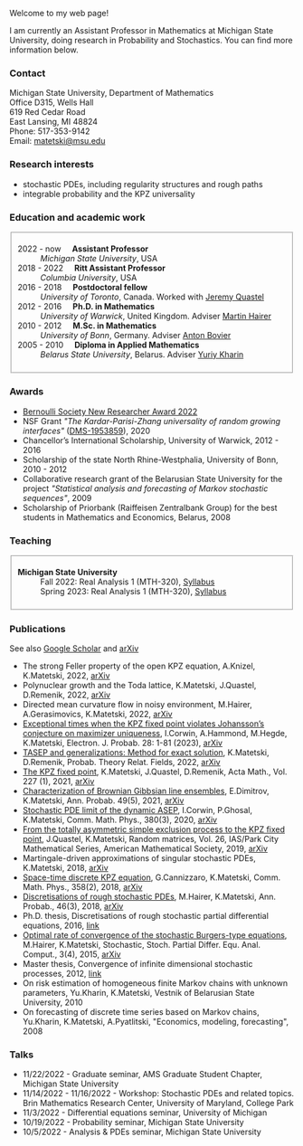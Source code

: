 Welcome to my web page! 

I am currently an Assistant Professor in Mathematics at Michigan State University, doing research in Probability and Stochastics. You can find more information below.

### Contact

Michigan State University, Department of Mathematics <br/>
Office D315, Wells Hall <br/>
619 Red Cedar Road <br/>
East Lansing, MI 48824 <br/>
Phone: 517-353-9142 <br/>
Email: <matetski@msu.edu>

### Research interests

- stochastic PDEs, including regularity structures and rough paths
- integrable probability and the KPZ universality

### Education and academic work

<!-- (download full <a href="/Matetski_CV.pdf">CV</a>) -->
<fieldset>
	<dl>
		<dt>2022 - now &nbsp;&nbsp;&nbsp; <strong>Assistant Professor</strong></dt>
			<dd> <em>Michigan State University</em>, USA </dd>
		<dt>2018 - 2022 &nbsp;&nbsp;&nbsp; <strong>Ritt Assistant Professor</strong></dt>
			<dd> <em>Columbia University</em>, USA </dd>
		<dt>2016 - 2018 &nbsp;&nbsp;&nbsp; <strong>Postdoctoral fellow</strong></dt>
			<dd><em>University of Toronto</em>, Canada. Worked with <a href="http://www.math.toronto.edu/quastel/">Jeremy Quastel</a></dd>
		<dt>2012 - 2016 &nbsp;&nbsp;&nbsp; <strong>Ph.D. in Mathematics</strong></dt>
			<dd><em>University of Warwick</em>, United Kingdom. Adviser <a href="http://www.hairer.org">Martin Hairer</a></dd>
		<dt>2010 - 2012 &nbsp;&nbsp;&nbsp; <strong>M.Sc. in Mathematics</strong></dt>
			<dd><em>University of Bonn</em>, Germany. Adviser <a href="https://wt.iam.uni-bonn.de/bovier/home/">Anton Bovier</a></dd>
		<dt>2005 - 2010 &nbsp;&nbsp;&nbsp; <strong>Diploma in Applied Mathematics</strong></dt>
			<dd><em>Belarus State University</em>, Belarus. Adviser <a href="http://apmi.bsu.by/en/staff/yuriy-kharin.html">Yuriy Kharin</a></dd>
	</dl>
</fieldset>

### Awards
- [Bernoulli Society New Researcher Award 2022](http://www.bernoulli-society.org/news/37-general-announcement/324-bernoulli-society-new-researcher-award-2023)
- NSF Grant _"The Kardar-Parisi-Zhang universality of random growing interfaces"_ ([DMS-1953859](https://www.nsf.gov/awardsearch/showAward?AWD_ID=1953859&HistoricalAwards=false)), 2020
- Chancellor’s International Scholarship, University of Warwick, 2012 - 2016
- Scholarship of the state North Rhine-Westphalia, University of Bonn, 2010 - 2012
- Collaborative research grant of the Belarusian State University for the project _"Statistical analysis and forecasting
of Markov stochastic sequences"_, 2009
- Scholarship of Priorbank (Raiffeisen Zentralbank Group) for the best students in Mathematics and Economics, Belarus, 2008

### Teaching

<fieldset>
	<dl>
		<dt><strong>Michigan State University</strong></dt>
			<dd> Fall 2022: Real Analysis 1 (MTH-320), <a href="https://www.dropbox.com/s/a5dlnzd8siol3k2/mth320_syllabus_fs22.pdf?dl=0">Syllabus</a> </dd>
		<dd> Spring 2023: Real Analysis 1 (MTH-320), <a href="https://www.dropbox.com/s/1tqre18tjrloo8t/mth320_syllabus_ss23.pdf?dl=0">Syllabus</a> </dd>
	</dl>
</fieldset>

<!--#### Columbia University

TBA

#### University of Toronto

TBA

#### Univeristy of Warwick

TBA-->

### Publications

See also [Google Scholar](https://scholar.google.com/citations?user=P5-kSI4AAAAJ&hl=en) and [arXiv](https://arxiv.org/search/math?searchtype=author&query=Matetski%2C+K)

- The strong Feller property of the open KPZ equation, A.Knizel, K.Matetski, 2022, [arXiv](https://arxiv.org/abs/2211.04466)
- Polynuclear growth and the Toda lattice, K.Matetski, J.Quastel, D.Remenik, 2022, [arXiv](https://arxiv.org/abs/2209.02643)
- Directed mean curvature flow in noisy environment, M.Hairer, A.Gerasimovics, K.Matetski, 2022, [arXiv](https://arxiv.org/abs/2201.08807)
- [Exceptional times when the KPZ fixed point violates Johansson’s conjecture on maximizer uniqueness](https://projecteuclid.org/journals/electronic-journal-of-probability/volume-28/issue-none/Exceptional-times-when-the-KPZ-fixed-point-violates-Johanssons-conjecture/10.1214/22-EJP898.full), I.Corwin, A.Hammond, M.Hegde, K.Matetski, Electron. J. Probab. 28: 1-81 (2023), [arXiv](https://arxiv.org/abs/2101.04205)
- [TASEP and generalizations: Method for exact solution](https://link.springer.com/article/10.1007/s00440-022-01129-w), K.Matetski, D.Remenik, Probab. Theory Relat. Fields, 2022, [arXiv](https://arxiv.org/abs/2107.07984)
- [The KPZ fixed point](https://www.intlpress.com/site/pub/pages/journals/items/acta/content/vols/0227/0001/a003/index.php), K.Matetski, J.Quastel, D.Remenik, Acta Math., Vol. 227 (1), 2021, [arXiv](https://arxiv.org/abs/1701.00018)
- [Characterization of Brownian Gibbsian line ensembles](https://projecteuclid.org/journals/annals-of-probability/volume-49/issue-5/Characterization-of-Brownian-Gibbsian-line-ensembles/10.1214/21-AOP1513.short), E.Dimitrov, K.Matetski, Ann. Probab. 49(5), 2021, [arXiv](https://arxiv.org/abs/2002.00684)
- [Stochastic PDE limit of the dynamic ASEP](https://link.springer.com/article/10.1007%2Fs00220-020-03905-y), I.Corwin, P.Ghosal, K.Matetski, Comm. Math. Phys., 380(3), 2020, [arXiv](https://arxiv.org/abs/1906.04069)
- [From the totally asymmetric simple exclusion process to the KPZ fixed point](https://bookstore-ams-org.ezproxy.cul.columbia.edu/pcms-26/), J.Quastel, K.Matetski, Random matrices, Vol. 26, IAS/Park City Mathematical Series, American Mathematical Society,
2019, [arXiv](https://arxiv.org/abs/1710.02635)
- Martingale-driven approximations of singular stochastic PDEs, K.Matetski, 2018, [arXiv](arXiv:1808.09429)
- [Space-time discrete KPZ equation](https://link.springer.com/article/10.1007/s00220-018-3089-9), G.Cannizzaro, K.Matetski, Comm. Math. Phys., 358(2), 2018, [arXiv](https://arxiv.org/abs/1611.09719)
- [Discretisations of rough stochastic PDEs](https://projecteuclid.org/journals/annals-of-probability/volume-46/issue-3/Discretisations-of-rough-stochastic-PDEs/10.1214/17-AOP1212.full), M.Hairer, K.Matetski, Ann. Probab., 46(3), 2018, [arXiv](https://arxiv.org/abs/1511.06937)
- Ph.D. thesis, Discretisations of rough stochastic partial differential equations, 2016, [link](http://wrap.warwick.ac.uk/81460/)
- [Optimal rate of convergence of the stochastic Burgers-type equations](https://link.springer.com/article/10.1007%2Fs40072-015-0067-5), M.Hairer, K.Matetski, Stochastic, Stoch. Partial Differ. Equ. Anal. Comput., 3(4), 2015, [arXiv](https://arxiv.org/abs/1504.05134)
- Master thesis, Convergence of infinite dimensional stochastic processes, 2012, [link](https://bonnus.ulb.uni-bonn.de/SummonRecord/FETCH-bonn_catalog_36708172)
- On risk estimation of homogeneous finite Markov chains with unknown parameters, Yu.Kharin, K.Matetski, Vestnik of Belarusian State University, 2010
- On forecasting of discrete time series based on Markov chains, Yu.Kharin, K.Matetski, A.Pyatlitski, "Economics, modeling, forecasting", 2008

### Talks

- 11/22/2022 - Graduate seminar, AMS Graduate Student Chapter, Michigan State University
- 11/14/2022 - 11/16/2022 - Workshop: Stochastic PDEs and related topics. Brin Mathematics Research Center, University of Maryland, College Park
- 11/3/2022 - Differential equations seminar, University of Michigan
- 10/19/2022 - Probability seminar, Michigan State University
- 10/5/2022 - Analysis & PDEs seminar, Michigan State University
